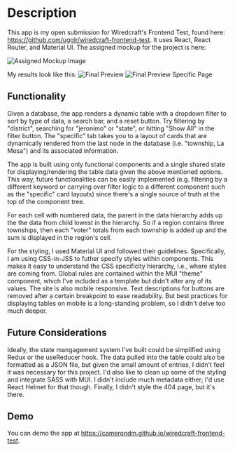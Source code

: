 # Description

This app is my open submission for Wiredcraft's Frontend Test, found here: https://github.com/ugglr/wiredcraft-frontend-test. It uses React, React Router, and Material UI.
The assigned mockup for the project is here:

![Assigned Mockup Image](https://camo.githubusercontent.com/e4fae5c535d915ec68cf15d07251183f461d39f6/68747470733a2f2f636c6475702e636f6d2f4a4d336c4c42415335562e6a7067)

My results look like this:
![Final Preview](/wiredcraft-frontend-test/src/Images/Overall_Preview.png)
![Final Preview Specific Page](/wiredcraft-frontend-test/Images/Specific_Page_Preview.png)

## Functionality

Given a database, the app renders a dynamic table with a dropdown filter to sort by type of data, a search bar, and a reset button. Try filtering by "district", searching for "jeronimo" or "state", or hitting "Show All" in the filter button. The "specific" tab takes you to a layout of cards that are dynamically rendered from the last node in the database (i.e. "township, La Mesa") and its associated information.

The app is built using only functional components and a single shared state for displaying/rendering the table data given the above mentioned options. This way, future functionalities can be easily implemented (e.g. filtering by a different keyword or carrying over filter logic to a different component such as the "specific" card layouts) since there's a single source of truth at the top of the component tree.

For each cell with numbered data, the parent in the data hierarchy adds up the the data from child lowest in the hierarchy. So if a region contains three townships, then each "voter" totals from each township is added up and the sum is displayed in the region's cell.

For the styling, I used Material UI and followed their guidelines. Specifically, I am using CSS-in-JSS to futher specify styles within components. This makes it easy to understand the CSS specificity hierarchy, i.e., where styles are coming from. Global rules are contained within the MUI "theme" component, which I've included as a template but didn't alter any of its values. The site is also mobile responsive. Text descriptions for buttons are removed after a certain breakpoint to ease readability. But best practices for displaying tables on mobile is a long-standing problem, so I didn't delve too much deeper.

## Future Considerations

Ideally, the state mangagement system I've built could be simplified using Redux or the useReducer hook. The data pulled into the table could also be formatted as a JSON file, but given the small amount of entries, I didn't feel it was necessary for this project. I'd also like to clean up some of the styling and integrate SASS with MUI. I didn't include much metadata either; I'd use React Helmet for that though. Finally, I didn't style the 404 page, but it's there.

## Demo

You can demo the app at https://camerondm.github.io/wiredcraft-frontend-test.
